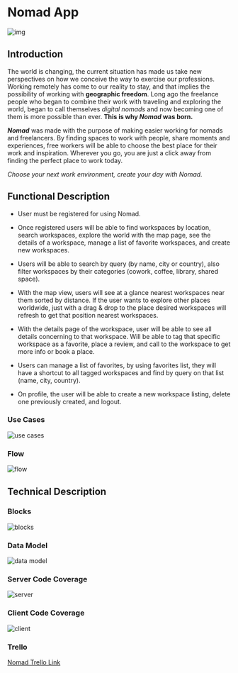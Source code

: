 # Nomad App

![img](https://media.giphy.com/media/26ufbEZ0kdpOKokgM/giphy.gif)

## Introduction

The world is changing, the current situation has made us take new perspectives on how we conceive the way to exercise our professions. Working remotely has come to our reality to stay, and that implies the possibility of working with **geographic freedom**. Long ago the freelance people who began to combine their work with traveling and exploring the world, began to call themselves *digital nomads* and now becoming one of them is more possible than ever. **This is why *Nomad* was born.**

**_Nomad_** was made with the purpose of making easier working for nomads and freelancers. By finding spaces to work with people, share moments and experiences, free workers will be able to choose the best place for their work and inspiration. Wherever you go, you are just a click away from finding the perfect place to work today. 

*Choose your next work environment, create your day with Nomad.*

## Functional Description

- User must be registered for using Nomad.

- Once registered users will be able to find workspaces by location, search workspaces, explore the world with the map page, see the details of a workspace, manage a list of favorite workspaces, and create new workspaces.

- Users will be able to search by query (by name, city or country), also filter workspaces by their categories (cowork, coffee, library, shared space).

- With the map view, users will see at a glance nearest workspaces near them sorted by distance. If the user wants to explore other places worldwide, just with a drag & drop to the place desired workspaces will refresh to get  that position nearest workspaces.

- With the details page of the workspace, user will be able to see all details concerning to that workspace. Will be able to tag that specific workspace as a favorite, place a review, and call to the workspace to get more info or book a place.

- Users can manage a list of favorites, by using favorites list, they will have a shortcut to all tagged workspaces and find by query on that list (name, city, country).

- On profile, the user will be able to create a new workspace listing, delete one previously created, and logout.

### Use Cases

![use cases](./use-cases.jpg)

### Flow

![flow](./flow.jpg)

## Technical Description

### Blocks

![blocks](./blocks.jpg)

### Data Model

![data model](./data-model.jpg)

### Server Code Coverage

![server](./server.png)

### Client Code Coverage

![client](./client.png)

### Trello

[Nomad Trello Link](https://trello.com/b/eoJnQ7hQ/nomad)
